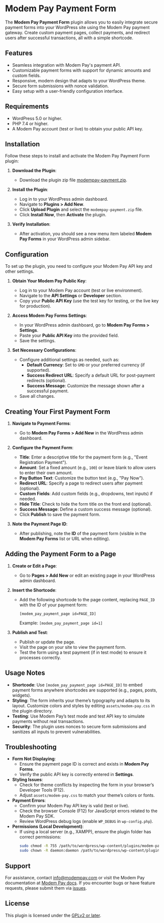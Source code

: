 # Modem Pay Payment Form

The **Modem Pay Payment Form** plugin allows you to easily integrate secure payment forms into your WordPress site using the Modem Pay payment gateway. Create custom payment pages, collect payments, and redirect users after successful transactions, all with a simple shortcode.

## Features
- Seamless integration with Modem Pay's payment API.
- Customizable payment forms with support for dynamic amounts and custom fields.
- Responsive, modern design that adapts to your WordPress theme.
- Secure form submissions with nonce validation.
- Easy setup with a user-friendly configuration interface.

## Requirements
- WordPress 5.0 or higher.
- PHP 7.4 or higher.
- A Modem Pay account (test or live) to obtain your public API key.

## Installation
Follow these steps to install and activate the Modem Pay Payment Form plugin:

1. **Download the Plugin**:
   - Download the plugin zip file [modempay-payment.zip](https://github.com/murnitur/modem-pay-wordpress-plugin/archive/refs/tags/v1.zip).

2. **Install the Plugin**:
   - Log in to your WordPress admin dashboard.
   - Navigate to **Plugins > Add New**.
   - Click **Upload Plugin** and select the `modempay-payment.zip` file.
   - Click **Install Now**, then **Activate** the plugin.

3. **Verify Installation**:
   - After activation, you should see a new menu item labeled **Modem Pay Forms** in your WordPress admin sidebar.

## Configuration
To set up the plugin, you need to configure your Modem Pay API key and other settings.

1. **Obtain Your Modem Pay Public Key**:
   - Log in to your Modem Pay account (test or live environment).
   - Navigate to the **API Settings** or **Developer** section.
   - Copy your **Public API Key** (use the test key for testing, or the live key for production).

2. **Access Modem Pay Forms Settings**:
   - In your WordPress admin dashboard, go to **Modem Pay Forms > Settings**.
   - Paste your **Public API Key** into the provided field.
   - Save the settings.

3. **Set Necessary Configurations**:
   - Configure additional settings as needed, such as:
     - **Default Currency**: Set to `GMD` or your preferred currency (if supported).
     - **Success Redirect URL**: Specify a default URL for post-payment redirects (optional).
     - **Success Message**: Customize the message shown after a successful payment.
   - Save all changes.

## Creating Your First Payment Form
1. **Navigate to Payment Forms**:
   - Go to **Modem Pay Forms > Add New** in the WordPress admin dashboard.

2. **Configure the Payment Form**:
   - **Title**: Enter a descriptive title for the payment form (e.g., "Event Registration Payment").
   - **Amount**: Set a fixed amount (e.g., `100`) or leave blank to allow users to enter their own amount.
   - **Pay Button Text**: Customize the button text (e.g., "Pay Now").
   - **Redirect URL**: Specify a page to redirect users after payment (optional).
   - **Custom Fields**: Add custom fields (e.g., dropdowns, text inputs) if needed.
   - **Hide Title**: Check to hide the form title on the front end (optional).
   - **Success Message**: Define a custom success message (optional).
   - Click **Publish** to save the payment form.

3. **Note the Payment Page ID**:
   - After publishing, note the **ID** of the payment form (visible in the **Modem Pay Forms** list or URL when editing).

## Adding the Payment Form to a Page
1. **Create or Edit a Page**:
   - Go to **Pages > Add New** or edit an existing page in your WordPress admin dashboard.

2. **Insert the Shortcode**:
   - Add the following shortcode to the page content, replacing `PAGE_ID` with the ID of your payment form:
     ```
     [modem_pay_payment_page id=PAGE_ID]
     ```
     Example: `[modem_pay_payment_page id=1]`

3. **Publish and Test**:
   - Publish or update the page.
   - Visit the page on your site to view the payment form.
   - Test the form using a test payment (if in test mode) to ensure it processes correctly.

## Usage Notes
- **Shortcode**: Use `[modem_pay_payment_page id=PAGE_ID]` to embed payment forms anywhere shortcodes are supported (e.g., pages, posts, widgets).
- **Styling**: The form inherits your theme’s typography and adapts to its layout. Customize colors and styles by editing `assets/modem-pay.css` in the plugin directory.
- **Testing**: Use Modem Pay’s test mode and test API key to simulate payments without real transactions.
- **Security**: The plugin uses nonces to secure form submissions and sanitizes all inputs to prevent vulnerabilities.

## Troubleshooting
- **Form Not Displaying**:
  - Ensure the payment page ID is correct and exists in **Modem Pay Forms**.
  - Verify the public API key is correctly entered in **Settings**.
- **Styling Issues**:
  - Check for theme conflicts by inspecting the form in your browser’s Developer Tools (F12).
  - Adjust `assets/modem-pay.css` to match your theme’s colors or fonts.
- **Payment Errors**:
  - Confirm your Modem Pay API key is valid (test or live).
  - Check the browser Console (F12) for JavaScript errors related to the Modem Pay SDK.
  - Review WordPress debug logs (enable `WP_DEBUG` in `wp-config.php`).
- **Permissions (Local Development)**:
  - If using a local server (e.g., XAMPP), ensure the plugin folder has correct permissions:
    ```bash
    sudo chmod -R 755 /path/to/wordpress/wp-content/plugins/modem-pay
    sudo chown -R daemon:daemon /path/to/wordpress/wp-content/plugins/modem-pay
    ```

## Support
For assistance, contact [info@modempay.com](mailto:info@modempay.com) or visit the Modem Pay documentation at [Modem Pay docs](https://docs.modempay.com). If you encounter bugs or have feature requests, please submit them via [issues](https://github.com/murnitur/modem-pay-wordpress-plugin/issues).

## License
This plugin is licensed under the [GPLv2 or later](https://www.gnu.org/licenses/gpl-2.0.html).
